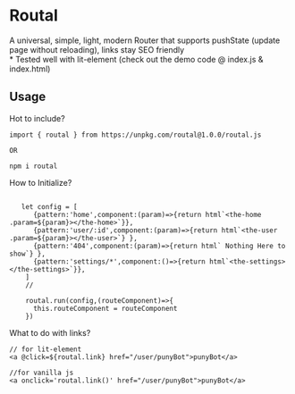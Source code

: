 
<h1>Routal</h1>
 A universal, simple, light, modern Router that supports pushState (update page without reloading), links stay SEO friendly
<br>
* Tested well with lit-element (check out the demo code @ index.js & index.html)

## Usage

Hot to include?
```
import { routal } from https://unpkg.com/routal@1.0.0/routal.js

OR

npm i routal
```

How to Initialize?
```

   let config = [
      {pattern:'home',component:(param)=>{return html`<the-home .param=${param}></the-home>`}},
      {pattern:'user/:id',component:(param)=>{return html`<the-user .param=${param}></the-user>`} },
      {pattern:'404',component:(param)=>{return html` Nothing Here to show`} },
      {pattern:'settings/*',component:()=>{return html`<the-settings></the-settings>`}},
    ]
    //

    routal.run(config,(routeComponent)=>{
      this.routeComponent = routeComponent
    })

```

What to do with links?
```
// for lit-element
<a @click=${routal.link} href="/user/punyBot">punyBot</a>

//for vanilla js
<a onclick='routal.link()' href="/user/punyBot">punyBot</a>
```